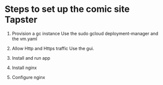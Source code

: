 # Steps to set up the comic site Tapster

1. Provision a gc instance
  Use the sudo gcloud deployment-manager and the vm.yaml
  
2. Allow Http and Https traffic
  Use the gui.

3. Install and run app

4. Install nginx

5. Configure nginx
